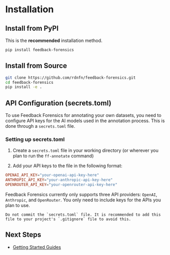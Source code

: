 # Installation

## Install from PyPI

This is the **recommended** installation method.

```bash
pip install feedback-forensics
```

## Install from Source

```bash
git clone https://github.com/rdnfn/feedback-forensics.git
cd feedback-forensics
pip install -e .
```

## API Configuration (secrets.toml)

To use Feedback Forensics for annotating your own datasets, you need to configure API keys for the AI models used in the annotation process. This is done through a `secrets.toml` file.

### Setting up secrets.toml

1. Create a `secrets.toml` file in your working directory (or wherever you plan to run the `ff-annotate` command)

2. Add your API keys to the file in the following format:

```toml
OPENAI_API_KEY="your-openai-api-key-here"
ANTHROPIC_API_KEY="your-anthropic-api-key-here"
OPENROUTER_API_KEY="your-openrouter-api-key-here"
```

Feedback Forensics currently only supports three API providers: `OpenAI`, `Anthropic`, and `OpenRouter`. You only need to include keys for the APIs you plan to use.


```{warning}
Do not commit the `secrets.toml` file. It is recommended to add this file to your project's `.gitignore` file to avoid this.
```

## Next Steps

- [Getting Started Guides](guide/index.md)